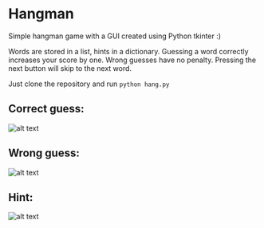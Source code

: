 # Hangman 
Simple hangman game with a GUI created using Python tkinter :)

Words are stored in a list, hints in a dictionary. Guessing a word correctly increases your score by one.
Wrong guesses have no penalty. Pressing the next button will skip to the next word.

Just clone the repository and run `python hang.py`

## Correct guess:

![alt text](https://i.imgur.com/t16c3my.png)

## Wrong guess:
![alt text](https://i.imgur.com/RyayXCE.png)

## Hint:
![alt text](https://i.imgur.com/XTDqNNJ.png)
